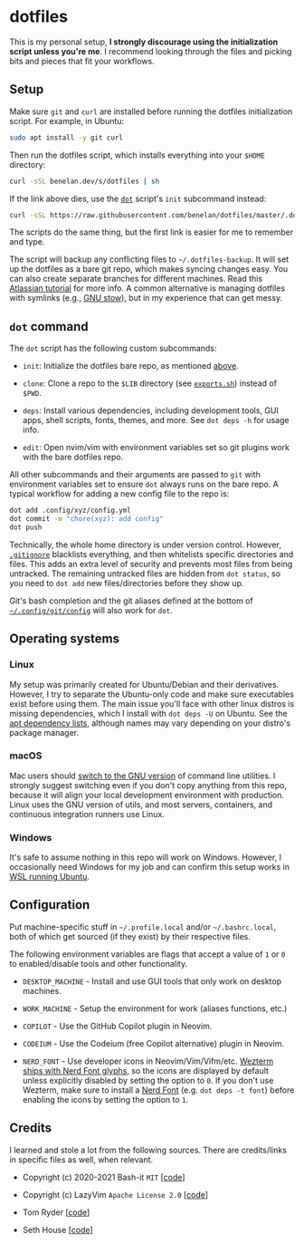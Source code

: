 # dotfiles

This is my personal setup, **I strongly discourage using the initialization script unless you're me**. I recommend
looking through the files and picking bits and pieces that fit your workflows.

## Setup

Make sure `git` and `curl` are installed before running the dotfiles initialization script. For example, in Ubuntu:

```sh
sudo apt install -y git curl
```

Then run the dotfiles script, which installs everything into your `$HOME` directory:

```sh
curl -sSL benelan.dev/s/dotfiles | sh
```

If the link above dies, use the [`dot`](../.dotfiles/bin/dot) script's `init` subcommand instead:

```sh
curl -sSL https://raw.githubusercontent.com/benelan/dotfiles/master/.dotfiles/bin/dot | bash -s init
```

The scripts do the same thing, but the first link is easier for me to remember and type.

The script will backup any conflicting files to `~/.dotfiles-backup`. It will set up the dotfiles as a bare git repo,
which makes syncing changes easy. You can also create separate branches for different machines. Read this
[Atlassian tutorial] for more info. A common alternative is managing dotfiles with symlinks (e.g., [GNU stow]), but in
my experience that can get messy.

## `dot` command

The `dot` script has the following custom subcommands:

- `init`: Initialize the dotfiles bare repo, as mentioned [above](#setup).

- `clone`: Clone a repo to the `$LIB` directory (see [`exports.sh`](../.dotfiles/shell/exports.sh)) instead of `$PWD`.

- `deps`: Install various dependencies, including development tools, GUI apps, shell scripts, fonts, themes, and more.
  See `dot deps -h` for usage info.

- `edit`: Open nvim/vim with environment variables set so git plugins work with the bare dotfiles repo.

All other subcommands and their arguments are passed to `git` with environment variables set to ensure `dot` always
runs on the bare repo. A typical workflow for adding a new config file to the repo is:

```sh
dot add .config/xyz/config.yml
dot commit -m "chore(xyz): add config"
dot push
```

Technically, the whole home directory is under version control. However, [`.gitignore`](../.gitignore) blacklists
everything, and then whitelists specific directories and files. This adds an extra level of security and prevents most
files from being untracked. The remaining untracked files are hidden from `dot status`, so you need to `dot add` new
files/directories before they show up.

Git's bash completion and the git aliases defined at the bottom of [`~/.config/git/config`](../.config/git/config) will
also work for `dot`.

## Operating systems

### Linux

My setup was primarily created for Ubuntu/Debian and their derivatives. However, I try to separate the Ubuntu-only code
and make sure executables exist before using them. The main issue you'll face with other linux distros is missing
dependencies, which I install with `dot deps -U` on Ubuntu. See the [apt dependency lists], although names may vary
depending on your distro's package manager.

### macOS

Mac users should [switch to the GNU version] of command line utilities. I strongly suggest switching even if you don't
copy anything from this repo, because it will align your local development environment with production. Linux uses the
GNU version of utils, and most servers, containers, and continuous integration runners use Linux.

### Windows

It's safe to assume nothing in this repo will work on Windows. However, I occasionally need Windows for my job and can
confirm this setup works in [WSL running Ubuntu].

## Configuration

Put machine-specific stuff in `~/.profile.local` and/or `~/.bashrc.local`, both of which get sourced (if they exist) by
their respective files.

The following environment variables are flags that accept a value of `1` or `0` to enabled/disable tools and other
functionality.

- `DESKTOP_MACHINE` - Install and use GUI tools that only work on desktop machines.

- `WORK_MACHINE` - Setup the environment for work (aliases functions, etc.)

- `COPILOT` - Use the GitHub Copilot plugin in Neovim.

- `CODEIUM` - Use the Codeium (free Copilot alternative) plugin in Neovim.

- `NERD_FONT` - Use developer icons in Neovim/Vim/Vifm/etc. [Wezterm ships with Nerd Font glyphs], so the icons are
  displayed by default unless explicitly disabled by setting the option to `0`. If you don't use Wezterm, make sure to
  install a [Nerd Font] (e.g. `dot deps -t font`) before enabling the icons by setting the option to `1`.

## Credits

I learned and stole a lot from the following sources. There are credits/links in specific files as well, when relevant.

- Copyright (c) 2020-2021 Bash-it `MIT` [[code](https://github.com/Bash-it/bash-it)]

- Copyright (c) LazyVim `Apache License 2.0` [[code](https://github.com/LazyVim/LazyVim)]

- Tom Ryder [[code](https://dev.sanctum.geek.nz/cgit/dotfiles.git/tree/)]

- Seth House [[code](https://github.com/whiteinge/dotfiles)]

[Atlassian tutorial]: https://www.atlassian.com/git/tutorials/dotfiles
[GNU stow]: https://www.gnu.org/software/stow/
[Nerd Font]: https://www.nerdfonts.com/
[WSL running Ubuntu]: https://ubuntu.com/desktop/wsl
[Wezterm ships with Nerd Font glyphs]: https://wezfurlong.org/wezterm/config/lua/wezterm/nerdfonts.html
[apt dependency lists]: https://github.com/benelan/dotfiles/blob/4c9a56310effe37ad5f483d9d87fcff85d82ce1c/.dotfiles/bin/dot#L753-L1012
[switch to the GNU version]: https://ryanparman.com/posts/2019/using-gnu-command-line-tools-in-macos-instead-of-freebsd-tools/
